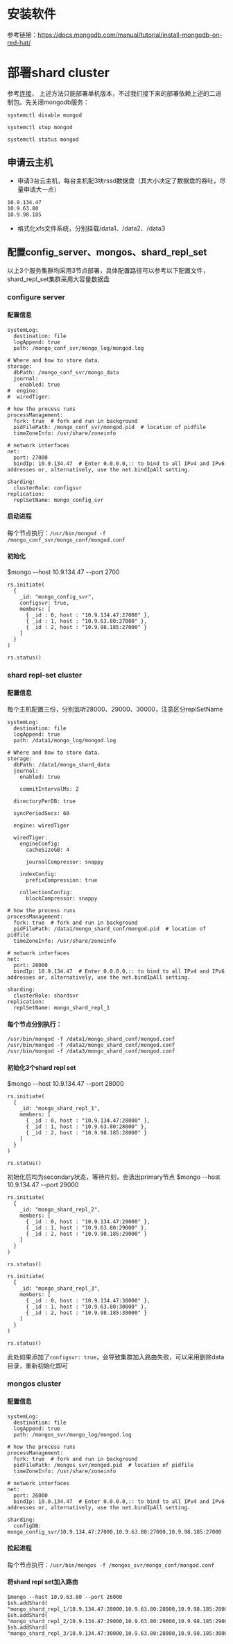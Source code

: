 # 安装软件
参考链接：https://docs.mongodb.com/manual/tutorial/install-mongodb-on-red-hat/

# 部署shard cluster
参考[连接](https://docs.mongodb.com/manual/tutorial/deploy-shard-cluster/)，
上述方法只能部署单机版本，不过我们接下来的部署依赖上述的二进制包。先关闭mongodb服务：
```
systemctl disable mongod

systemctl stop mongod

systemctl status mongod
```

## 申请云主机
- 申请3台云主机，每台主机配3块rssd数据盘（其大小决定了数据盘的吞吐，尽量申请大一点）
```
10.9.134.47
10.9.63.80
10.9.98.185
```

- 格式化xfs文件系统，分别挂载/data1、/data2、/data3

## 配置config_server、mongos、shard_repl_set
以上3个服务集群均采用3节点部署，具体配置路径可以参考以下配置文件，shard_repl_set集群采用大容量数据盘

### configure server
#### 配置信息
```
systemLog:
  destination: file
  logAppend: true
  path: /mongo_conf_svr/mongo_log/mongod.log

# Where and how to store data.
storage:
  dbPath: /mongo_conf_svr/mongo_data
  journal:
    enabled: true
#  engine:
#  wiredTiger:

# how the process runs
processManagement:
  fork: true  # fork and run in background
  pidFilePath: /mongo_conf_svr/mongod.pid  # location of pidfile
  timeZoneInfo: /usr/share/zoneinfo

# network interfaces
net:
  port: 27000
  bindIp: 10.9.134.47  # Enter 0.0.0.0,:: to bind to all IPv4 and IPv6 addresses or, alternatively, use the net.bindIpAll setting.

sharding:
  clusterRole: configsvr
replication:
  replSetName: mongo_config_svr
```
#### 启动进程
每个节点执行：`/usr/bin/mongod -f /mongo_conf_svr/mongo_conf/mongod.conf`

#### 初始化
$mongo --host 10.9.134.47 --port 2700

```
rs.initiate(
  {
    _id: "mongo_config_svr",
    configsvr: true,
    members: [
      { _id : 0, host : "10.9.134.47:27000" },
      { _id : 1, host : "10.9.63.80:27000" },
      { _id : 2, host : "10.9.98.185:27000" }
    ]
  }
)

rs.status()
```

### shard repl-set cluster
#### 配置信息
每个主机配置三份，分别监听28000、29000、30000，注意区分replSetName
```
systemLog:
  destination: file
  logAppend: true
  path: /data1/mongo_log/mongod.log

# Where and how to store data.
storage:
  dbPath: /data1/mongo_shard_data
  journal:
    enabled: true

    commitIntervalMs: 2

  directoryPerDB: true
  
  syncPeriodSecs: 60
  
  engine: wiredTiger
  
  wiredTiger:
    engineConfig:
      cacheSizeGB: 4
  
      journalCompressor: snappy

    indexConfig:
      prefixCompression: true

    collectionConfig:
      blockCompressor: snappy

# how the process runs
processManagement:
  fork: true  # fork and run in background
  pidFilePath: /data1/mongo_shard_conf/mongod.pid  # location of pidfile
  timeZoneInfo: /usr/share/zoneinfo

# network interfaces
net:
  port: 28000
  bindIp: 10.9.134.47  # Enter 0.0.0.0,:: to bind to all IPv4 and IPv6 addresses or, alternatively, use the net.bindIpAll setting.

sharding:
  clusterRole: shardsvr
replication:
  replSetName: mongo_shard_repl_1

```

#### 每个节点分别执行：
```
/usr/bin/mongod -f /data1/mongo_shard_conf/mongod.conf
/usr/bin/mongod -f /data2/mongo_shard_conf/mongod.conf
/usr/bin/mongod -f /data3/mongo_shard_conf/mongod.conf
```

#### 初始化3个shard repl set
$mongo --host 10.9.134.47 --port 28000

```
rs.initiate(
  {
    _id: "mongo_shard_repl_1",
    members: [
      { _id : 0, host : "10.9.134.47:28000" },
      { _id : 1, host : "10.9.63.80:28000" },
      { _id : 2, host : "10.9.98.185:28000" }
    ]
  }
)

rs.status()
```
初始化后均为secondary状态，等待片刻，会选出primary节点
$mongo --host 10.9.134.47 --port 29000

```
rs.initiate(
  {
    _id: "mongo_shard_repl_2",
    members: [
      { _id : 0, host : "10.9.134.47:29000" },
      { _id : 1, host : "10.9.63.80:29000" },
      { _id : 2, host : "10.9.98.185:29000" }
    ]
  }
)

rs.status()
```

```
rs.initiate(
  {
    _id: "mongo_shard_repl_3",
    members: [
      { _id : 0, host : "10.9.134.47:30000" },
      { _id : 1, host : "10.9.63.80:30000" },
      { _id : 2, host : "10.9.98.185:30000" }
    ]
  }
)

rs.status()
```

此处如果添加了`configsvr: true`，会导致集群加入路由失败，可以采用删除data目录，重新初始化即可

### mongos cluster
#### 配置信息
```
systemLog:
  destination: file
  logAppend: true
  path: /mongos_svr/mongo_log/mongod.log

# how the process runs
processManagement:
  fork: true  # fork and run in background
  pidFilePath: /mongos_svr/mongod.pid  # location of pidfile
  timeZoneInfo: /usr/share/zoneinfo

# network interfaces
net:
  port: 26000
  bindIp: 10.9.134.47  # Enter 0.0.0.0,:: to bind to all IPv4 and IPv6 addresses or, alternatively, use the net.bindIpAll setting.

sharding:
  configDB: mongo_config_svr/10.9.134.47:27000,10.9.63.80:27000,10.9.98.185:27000

```
#### 拉起进程
每个节点执行：`/usr/bin/mongos -f /mongos_svr/mongo_conf/mongod.conf`

#### 将shard repl set加入路由
```
$mongo --host 10.9.63.80 --port 26000
$sh.addShard( "mongo_shard_repl_1/10.9.134.47:28000,10.9.63.80:28000,10.9.98.185:28000")
$sh.addShard( "mongo_shard_repl_2/10.9.134.47:29000,10.9.63.80:29000,10.9.98.185:29000")
$sh.addShard( "mongo_shard_repl_3/10.9.134.47:30000,10.9.63.80:28000,10.9.98.185:30000")
```